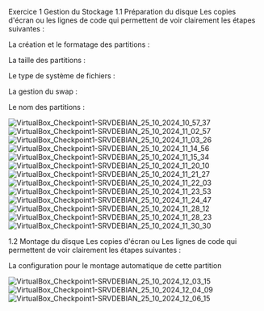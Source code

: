  Exercice 1 Gestion du Stockage
 1.1 Préparation du disque
 Les copies d'écran ou les lignes de code qui permettent de voir clairement les étapes suivantes :
 
 La création et le formatage des partitions : 
 
  La taille des partitions :
 
 Le type de système de fichiers :
 
 La gestion du swap :
 
 Le nom des partitions :

![VirtualBox_Checkpoint1-SRVDEBIAN_25_10_2024_10_57_37](https://github.com/user-attachments/assets/625bdd52-92bd-40db-86f9-a2ce430cf354)
![VirtualBox_Checkpoint1-SRVDEBIAN_25_10_2024_11_02_57](https://github.com/user-attachments/assets/428bf960-1943-4dd3-9998-00df15f9fdb4)
![VirtualBox_Checkpoint1-SRVDEBIAN_25_10_2024_11_03_26](https://github.com/user-attachments/assets/fce2dc69-1c27-4842-8973-519976ac7065)
![VirtualBox_Checkpoint1-SRVDEBIAN_25_10_2024_11_14_56](https://github.com/user-attachments/assets/4e7e3022-7940-47b9-9683-8deb2a128019)
![VirtualBox_Checkpoint1-SRVDEBIAN_25_10_2024_11_15_34](https://github.com/user-attachments/assets/96d569b4-0469-4488-a441-b07031d0bbb0)
![VirtualBox_Checkpoint1-SRVDEBIAN_25_10_2024_11_20_10](https://github.com/user-attachments/assets/de98c901-2e88-4cd7-b146-d1495822ed8b)
![VirtualBox_Checkpoint1-SRVDEBIAN_25_10_2024_11_21_27](https://github.com/user-attachments/assets/037c7a0e-dde8-4580-8863-5f29402f64e3)
![VirtualBox_Checkpoint1-SRVDEBIAN_25_10_2024_11_22_03](https://github.com/user-attachments/assets/0b617652-4817-41ee-995b-39a169e60865)
![VirtualBox_Checkpoint1-SRVDEBIAN_25_10_2024_11_23_53](https://github.com/user-attachments/assets/17da075e-8f0a-4d16-b66f-8971557ff06b)
![VirtualBox_Checkpoint1-SRVDEBIAN_25_10_2024_11_24_47](https://github.com/user-attachments/assets/6b33f719-e1f6-4fa6-ad8f-77e0ee8828e1)
![VirtualBox_Checkpoint1-SRVDEBIAN_25_10_2024_11_28_12](https://github.com/user-attachments/assets/33918c23-2cde-4668-a103-923b1681d58c)
![VirtualBox_Checkpoint1-SRVDEBIAN_25_10_2024_11_28_23](https://github.com/user-attachments/assets/dedd7a2c-1482-4f49-a975-2bbc6cc0b493)
![VirtualBox_Checkpoint1-SRVDEBIAN_25_10_2024_11_30_30](https://github.com/user-attachments/assets/b6837407-0c21-4fc4-8de7-6d19e93d21f6)

1.2 Montage du disque
Les copies d'écran ou Les lignes de code qui permettent de voir clairement les étapes suivantes :

La configuration pour le montage automatique de cette partition

![VirtualBox_Checkpoint1-SRVDEBIAN_25_10_2024_12_03_15](https://github.com/user-attachments/assets/d55267e7-54a1-40e7-96f6-29c87162d93a)
![VirtualBox_Checkpoint1-SRVDEBIAN_25_10_2024_12_04_09](https://github.com/user-attachments/assets/f3a817bc-d496-4eb3-9170-55b5a29f9d51)
![VirtualBox_Checkpoint1-SRVDEBIAN_25_10_2024_12_06_15](https://github.com/user-attachments/assets/efc107aa-c7f8-4ee1-8df7-457bc747e3dd)


